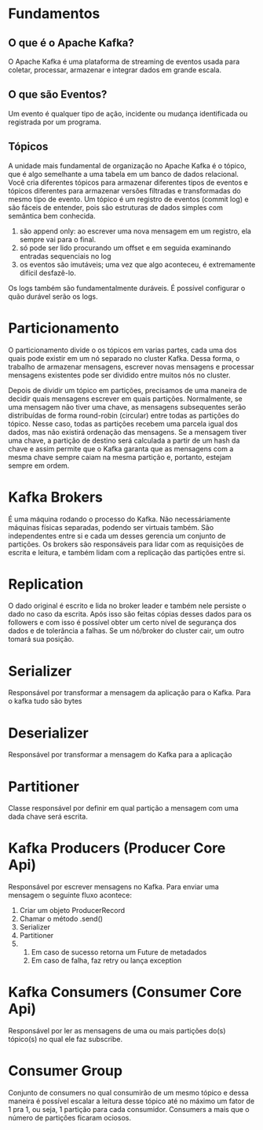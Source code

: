 # Fundamentos

## O que é o Apache Kafka?
O Apache Kafka é uma plataforma de streaming de eventos usada para coletar, processar, armazenar e integrar dados em grande escala.

## O que são Eventos?
Um evento é qualquer tipo de ação, incidente ou mudança identificada ou registrada por um programa.

## Tópicos
A unidade mais fundamental de organização no Apache Kafka é o tópico, que é algo semelhante a uma tabela em um banco de dados relacional. Você cria diferentes tópicos para armazenar diferentes tipos de eventos e tópicos diferentes para armazenar versões filtradas e transformadas do mesmo tipo de evento.
Um tópico é um registro de eventos (commit log) e são fáceis de entender, pois são estruturas de dados simples com semântica bem conhecida.

1. são append only: ao escrever uma nova mensagem em um registro, ela sempre vai para o final.
2. só pode ser lido procurando um offset e em seguida examinando entradas sequenciais no log
3. os eventos são imutáveis; uma vez que algo aconteceu, é extremamente difícil desfazê-lo.

Os logs também são fundamentalmente duráveis. É possível configurar o quão durável serão os logs.

# Particionamento
O particionamento divide o os tópicos em varias partes, cada uma dos quais pode existir em um nó separado no cluster Kafka. Dessa forma, o trabalho de armazenar mensagens, escrever novas mensagens e processar mensagens existentes pode ser dividido entre muitos nós no cluster.

Depois de dividir um tópico em partições, precisamos de uma maneira de decidir quais mensagens escrever em quais partições. Normalmente, se uma mensagem não tiver uma chave, as mensagens subsequentes serão distribuídas de forma round-robin (circular) entre todas as partições do tópico. Nesse caso, todas as partições recebem uma parcela igual dos dados, mas não existirá ordenação das mensagens. Se a mensagem tiver uma chave, a partição de destino será calculada a partir de um hash da chave e assim permite que o Kafka garanta que as mensagens com a mesma chave sempre caiam na mesma partição e, portanto, estejam sempre em ordem.

# Kafka Brokers
É uma máquina rodando o processo do Kafka. Não necessáriamente máquinas físicas separadas, podendo ser virtuais também. São independentes entre si e cada um desses gerencia um conjunto de partições. Os brokers são responsáveis para lidar com as requisições de escrita e leitura, e também lidam com a replicação das partições entre si.

# Replication
O dado original é escrito e lida no broker leader e também nele persiste o dado no caso da escrita. Após isso são feitas cópias desses dados para os followers e com isso é possível obter um certo nível de segurança dos dados e de tolerância a falhas.
Se um nó/broker do cluster cair, um outro tomará sua posição.

# Serializer
Responsável por transformar a mensagem da aplicação para o Kafka.
Para o kafka tudo são bytes

# Deserializer
Responsável por transformar a mensagem do Kafka para a aplicação

# Partitioner
Classe responsável por definir em qual partição a mensagem com uma dada chave será escrita.

# Kafka Producers (Producer Core Api)
Responsável por escrever mensagens no Kafka.
Para enviar uma mensagem o seguinte fluxo acontece:
1. Criar um objeto ProducerRecord
2. Chamar o método .send()
3. Serializer
4. Partitioner
5. 1. Em caso de sucesso retorna um Future de metadados
   2. Em caso de falha, faz retry ou lança exception

# Kafka Consumers (Consumer Core Api)
Responsável por ler as mensagens de uma ou mais partições do(s) tópico(s) no qual ele faz subscribe.

# Consumer Group
Conjunto de consumers no qual consumirão de um mesmo tópico e dessa maneira é possível escalar a leitura desse tópico até no máximo um fator de 1 pra 1, ou seja, 1 partição para cada consumidor. Consumers a mais que o número de partições ficaram ociosos.
